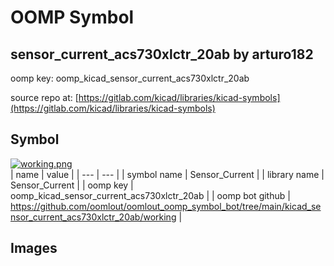 # OOMP Symbol  
## sensor_current_acs730xlctr_20ab  by arturo182  
  
oomp key: oomp_kicad_sensor_current_acs730xlctr_20ab  
  
source repo at: [https://gitlab.com/kicad/libraries/kicad-symbols](https://gitlab.com/kicad/libraries/kicad-symbols)  
## Symbol  
  
[![working.png](working_600.png)](working.png)  
| name | value | 
| --- | --- | 
| symbol name | Sensor_Current | 
| library name | Sensor_Current | 
| oomp key | oomp_kicad_sensor_current_acs730xlctr_20ab | 
| oomp bot github | https://github.com/oomlout/oomlout_oomp_symbol_bot/tree/main/kicad_sensor_current_acs730xlctr_20ab/working | 
## Images  
